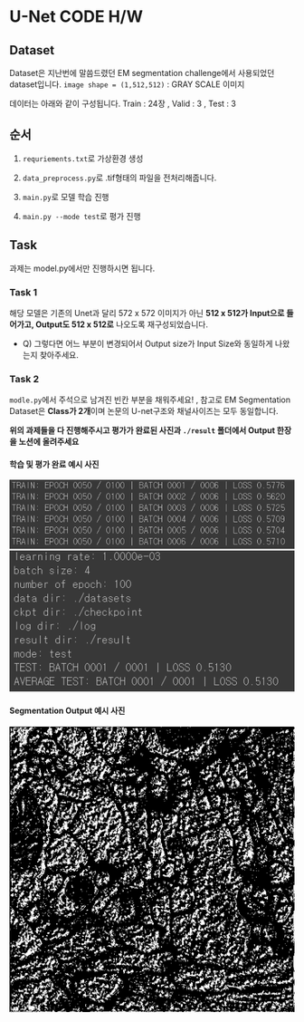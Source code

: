 # U-Net CODE H/W

## Dataset
Dataset은 지난번에 말씀드렸던 EM segmentation challenge에서 사용되었던 dataset입니다.
`image shape = (1,512,512)` : GRAY SCALE 이미지

데이터는 아래와 같이 구성됩니다.
Train : 24장 , Valid : 3 , Test : 3

## 순서

1) `requriements.txt`로 가상환경 생성

2) `data_preprocess.py`로 .tif형태의 파일을 전처리해줍니다.

3) `main.py`로 모델 학습 진행

4) `main.py --mode test`로 평가 진행

## Task

과제는 model.py에서만 진행하시면 됩니다.

### Task 1
해당 모델은 기존의 Unet과 달리 572 x 572 이미지가 아닌 **512 x 512가 Input으로 들어가고, Output도 512 x 512로** 나오도록 재구성되었습니다. 

- Q) 그렇다면 어느 부분이 변경되어서 Output size가 Input Size와 동일하게 나왔는지 찾아주세요.

### Task 2
`modle.py`에서 주석으로 남겨진 빈칸 부분을 채워주세요! , 참고로 EM Segmentation Dataset은 **Class가 2개**이며 논문의 U-net구조와 채널사이즈는 모두 동일합니다.

**위의 과제들을 다 진행해주시고 평가가 완료된 사진과 `./result` 폴더에서 Output 한장을 노션에 올려주세요**

#### 학습 및 평가 완료 예시 사진
![img1](https://github.com/DongHyoek/U-Net-BOAZ/blob/main/png/image.png) ![img2](https://github.com/DongHyoek/U-Net-BOAZ/blob/main/png/image-1.png)

#### Segmentation Output 예시 사진
![img3](https://github.com/DongHyoek/U-Net-BOAZ/blob/main/png/output_0000.png)

